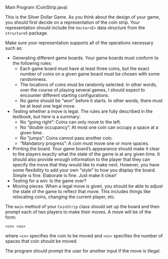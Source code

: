 <!-- uncomment for jekyll
---
layout: page
title: 'Lab 2: CoinStrip'
---

<style>
  strong {
    font-size: larger;
    font-variant: small-caps;
    font-weight: bold;
  }
  table {
    border: solid 1px grey;
    border-collapse: collapse;
    border-spacing: 0;
  }
  table thead th {
    background-color: grey;
    border: solid 1px grey;
    color: white;
    padding: 10px;
    text-align: left;
  }
  table tbody td {
    border: solid 1px grey;
    color: #333;
    padding: 10px;
    text-shadow: 1px 1px 1px #fff;
  }
  blockquote {
    margin-left: 2em;
    margin-right: 2em;
  }
  .red {
	color: red;
  }
  .blue {
	color: blue;
  }
  hr.style12 {
	height: 6px;
	background: url(../../images/hr-12.png) repeat-x 0 0;
    border: 0;
  }
  b {
    font-family: sans-serif;
	font-weight: 900;
  }
  .center {
	margin: auto;
	width: 100%;
	text-align: center;
  }
</style>
-->

Main Program (CoinStrip.java)

This is the Silver Dollar Game. As you think about the design of your game, you should first decide on a representation of the coin strip. 
Your representation should include the `Vector<E>` data structure from the `structure5` package.

Make sure your representation supports all of the operations necessary such as:

-  Generating different game boards. Your game boards must conform to the following rules: 
    - Each game board must have at least three coins, but the exact number of coins on a given game board must be chosen with some randomness. 
    - The locations of coins must be randomly selected. In other words, over the course of playing several games, I should expect to encounter different starting configurations.
    - No game should be “won” before it starts. In other words, there must be at least one legal move.
-  Testing whether a move is legal. The rules are fully described in the textbook, but here is a summary:
    - No “going right”: Coins can only move to the left.
    - No “double occupancy”: At most one coin can occupy a space at a given time.
    - No “jumps”: Coins cannot pass another coin.
    - “Mandatory progress”: A coin must move one or more spaces.
-  Printing the board. Your game board’s appearance should make it clear to the players exactly what the state of the game is at any given time. It should also provide enough information to the player that they can specify the move that they would like to make next. However, you have some flexibility to add your own “style” to how you display the board. Simple is fine. Elaborate is fine. Just make it clear!
-  Testing for a win: Is the game over?
-  Moving pieces. When a legal move is given, you should be able to adjust the state of the game to reflect that move. This includes things like relocating coins, changing the current player, etc.

The `main` method of your `CoinStrip` class should set up the board and then prompt each of two players to make their moves. A move will be of the form:

    <cn> <ns>
	
where `<cn>` specifies the coin to be moved and `<ns>` specifies the number of spaces that coin should be moved.
	
The program should prompt the user for another input if the move is illegal.
